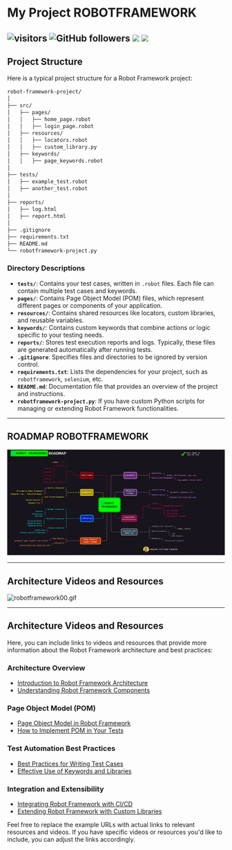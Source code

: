 # My Project ROBOTFRAMEWORK
## ![visitors](https://visitor-badge.laobi.icu/badge?page_id=dufelizardo.my_project_robotframework) ![GitHub followers](https://img.shields.io/github/followers/edufelizardo1.my_project_robotframework?style=social) <img src="https://img.shields.io/badge/Completed-0%25-red"/>  <img src="https://img.shields.io/badge/public-Yes-green"/>
## Project Structure

Here is a typical project structure for a Robot Framework project:

```
robot-framework-project/
│
├── src/
│   ├── pages/
│   │   ├── home_page.robot
│   │   ├── login_page.robot
│   ├── resources/
│   │   ├── locators.robot
│   │   ├── custom_library.py
│   ├── keywords/
│   │   ├── page_keywords.robot
│
├── tests/
│   ├── example_test.robot
│   ├── another_test.robot
│
├── reports/
│   ├── log.html
│   ├── report.html
│
├── .gitignore
├── requirements.txt
├── README.md
└── robotframework-project.py

```
### **Directory Descriptions**

- **`tests/`**: Contains your test cases, written in `.robot` files. Each file can contain multiple test cases and keywords.
- **`pages/`**: Contains Page Object Model (POM) files, which represent different pages or components of your application.
- **`resources/`**: Contains shared resources like locators, custom libraries, and reusable variables.
- **`keywords/`**: Contains custom keywords that combine actions or logic specific to your testing needs.
- **`reports/`**: Stores test execution reports and logs. Typically, these files are generated automatically after running tests.
- **`.gitignore`**: Specifies files and directories to be ignored by version control.
- **`requirements.txt`**: Lists the dependencies for your project, such as `robotframework`, `selenium`, etc.
- **`README.md`**: Documentation file that provides an overview of the project and instructions.
- **`robotframework-project.py`**: If you have custom Python scripts for managing or extending Robot Framework functionalities.
---

## ROADMAP ROBOTFRAMEWORK
![robotframework01.gif](src%2Fdocuments%2Frobotframework01.gif)

---

## Architecture Videos and Resources
![robotframework00.gif](src%2Fdocuments%2Frobotframework00.gif)

---

## Architecture Videos and Resources

Here, you can include links to videos and resources that provide more information about the Robot Framework architecture and best practices:

### **Architecture Overview**

- [Introduction to Robot Framework Architecture](https://robotframework.org/)
- [Understanding Robot Framework Components](https://robotframework.org/robotframework/latest/RobotFrameworkUserGuide.html)

### **Page Object Model (POM)**

- [Page Object Model in Robot Framework](https://testersdock.com/robot-framework-page-object-model/)
- [How to Implement POM in Your Tests](https://www.youtube.com/watch?v=vspDkYak7PQ)

### **Test Automation Best Practices**

- [Best Practices for Writing Test Cases](https://www.coursera.org/in/articles/how-to-write-test-cases)
- [Effective Use of Keywords and Libraries](https://www.youtube.com/watch?v=G1RPFsgwkts&t=3s)

### **Integration and Extensibility**

- [Integrating Robot Framework with CI/CD](https://www.youtube.com/watch?v=AYTvoRaNjZ8)
- [Extending Robot Framework with Custom Libraries](https://www.youtube.com/watch?v=Y8pD5-SP_0c)

Feel free to replace the example URLs with actual links to relevant resources and videos. If you have specific videos or resources you'd like to include, you can adjust the links accordingly.
